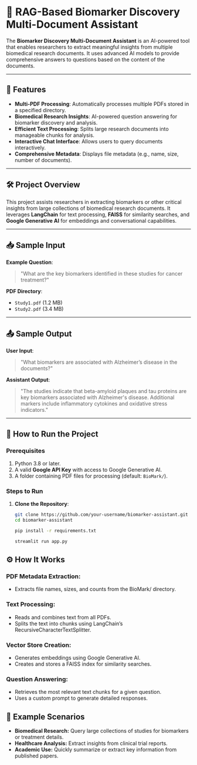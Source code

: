 # 🧬 RAG-Based Biomarker Discovery Multi-Document Assistant

The **Biomarker Discovery Multi-Document Assistant** is an AI-powered tool that enables researchers to extract meaningful insights from multiple biomedical research documents. It uses advanced AI models to provide comprehensive answers to questions based on the content of the documents.

---

## 🌟 Features

- **Multi-PDF Processing**: Automatically processes multiple PDFs stored in a specified directory.
- **Biomedical Research Insights**: AI-powered question answering for biomarker discovery and analysis.
- **Efficient Text Processing**: Splits large research documents into manageable chunks for analysis.
- **Interactive Chat Interface**: Allows users to query documents interactively.
- **Comprehensive Metadata**: Displays file metadata (e.g., name, size, number of documents).

---

## 🛠️ Project Overview

This project assists researchers in extracting biomarkers or other critical insights from large collections of biomedical research documents. It leverages **LangChain** for text processing, **FAISS** for similarity searches, and **Google Generative AI** for embeddings and conversational capabilities.

---

## 📥 Sample Input

**Example Question**:
> "What are the key biomarkers identified in these studies for cancer treatment?"

**PDF Directory**:
- `Study1.pdf` (1.2 MB)
- `Study2.pdf` (3.4 MB)

---

## 📤 Sample Output

**User Input**:
> "What biomarkers are associated with Alzheimer’s disease in the documents?"

**Assistant Output**:
> "The studies indicate that beta-amyloid plaques and tau proteins are key biomarkers associated with Alzheimer's disease. Additional markers include inflammatory cytokines and oxidative stress indicators."

---

## 🚀 How to Run the Project

### Prerequisites
1. Python 3.8 or later.
2. A valid **Google API Key** with access to Google Generative AI.
3. A folder containing PDF files for processing (default: `BioMark/`).

### Steps to Run

1. **Clone the Repository**:
   ```bash
   git clone https://github.com/your-username/biomarker-assistant.git
   cd biomarker-assistant
   
   pip install -r requirements.txt
   
   streamlit run app.py

## ⚙️ How It Works
### PDF Metadata Extraction:

- Extracts file names, sizes, and counts from the BioMark/ directory.
### Text Processing:

- Reads and combines text from all PDFs.
- Splits the text into chunks using LangChain’s RecursiveCharacterTextSplitter.
### Vector Store Creation:

- Generates embeddings using Google Generative AI.
- Creates and stores a FAISS index for similarity searches.
### Question Answering:

- Retrieves the most relevant text chunks for a given question.
- Uses a custom prompt to generate detailed responses.
## 👀 Example Scenarios
- **Biomedical Research:** Query large collections of studies for biomarkers or treatment details.
- **Healthcare Analysis:** Extract insights from clinical trial reports.
- **Academic Use:** Quickly summarize or extract key information from published papers.
